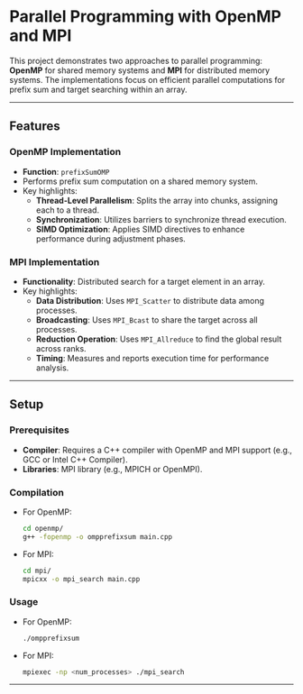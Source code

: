 # Parallel Programming with OpenMP and MPI

This project demonstrates two approaches to parallel programming: **OpenMP** for shared memory systems and **MPI** for distributed memory systems. The implementations focus on efficient parallel computations for prefix sum and target searching within an array.

---

## Features

### OpenMP Implementation
- **Function**: `prefixSumOMP`
- Performs prefix sum computation on a shared memory system.
- Key highlights:
  - **Thread-Level Parallelism**: Splits the array into chunks, assigning each to a thread.
  - **Synchronization**: Utilizes barriers to synchronize thread execution.
  - **SIMD Optimization**: Applies SIMD directives to enhance performance during adjustment phases.

### MPI Implementation
- **Functionality**: Distributed search for a target element in an array.
- Key highlights:
  - **Data Distribution**: Uses `MPI_Scatter` to distribute data among processes.
  - **Broadcasting**: Uses `MPI_Bcast` to share the target across all processes.
  - **Reduction Operation**: Uses `MPI_Allreduce` to find the global result across ranks.
  - **Timing**: Measures and reports execution time for performance analysis.

---

## Setup

### Prerequisites
- **Compiler**: Requires a C++ compiler with OpenMP and MPI support (e.g., GCC or Intel C++ Compiler).
- **Libraries**: MPI library (e.g., MPICH or OpenMPI).

### Compilation
- For OpenMP:
  ```bash
  cd openmp/
  g++ -fopenmp -o ompprefixsum main.cpp
- For MPI:
  ```bash
  cd mpi/
  mpicxx -o mpi_search main.cpp
### Usage
- For OpenMP:
  ```bash
  ./ompprefixsum
- For MPI:
  ```bash
  mpiexec -np <num_processes> ./mpi_search
---